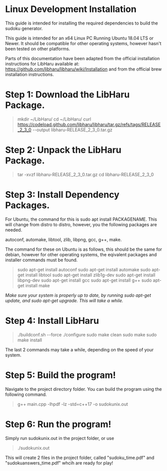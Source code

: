 # Linux Development Installation

This guide is intended for installing the required dependencies to build the sudoku generator.

This guide is intended for an x64 Linux PC Running Ubuntu 18.04 LTS or Newer. It should be compatible for other operating systems, however hasn't been tested on other platforms.

Parts of this documentation have been adapted from the official installation instructions for LibHaru available at: https://github.com/libharu/libharu/wiki/Installation and from the official brew installation instructions.

# Step 1: Download the LibHaru Package.

> mkdir ~/LibHaru/
> cd ~/LibHaru/
> curl https://codeload.github.com/libharu/libharu/tar.gz/refs/tags/RELEASE_2_3_0 --output libharu-RELEASE_2_3_0.tar.gz

# Step 2: Unpack the LibHaru Package.

> tar -xvzf libharu-RELEASE_2_3_0.tar.gz
> cd libharu-RELEASE_2_3_0

# Step 3: Install Dependency Packages.

For Ubuntu, the command for this is sudo apt install PACKAGENAME. This will change from distro to distro, however, you the following packages are needed.

autoconf, automake, libtool, zlib, libpng, gcc, g++, make.

The command for these on Ubuntu is as follows, this should be the same for debian, however for other operating systems, the eqivalent packages and installer commands must be found.

> sudo apt-get install autoconf
> sudo apt-get install automake
> sudo apt-get install libtool
> sudo apt-get install zlib1g-dev
> sudo apt-get install libpng-dev
> sudo apt-get install gcc
> sudo apt-get install g++
> sudo apt-get install make

*Make sure your system is properly up to date, by running sudo apt-get update, and sudo apt-get upgrade. This will take a while.*

# Step 4: Install LibHaru

> ./buildconf.sh --force
> ./configure
> sudo make clean
> sudo make
> sudo make install

The last 2 commands may take a while, depending on the speed of your system.

# Step 5: Build the program!

Navigate to the project directory folder. You can build the program using the following command.

> g++ main.cpp -lhpdf -lz -std=c++17 -o sudokunix.out

# Step 6: Run the program!

Simply run sudokunix.out in the project folder, or use

> ./sudokunix.out

This will create 2 files in the project folder, called "sudoku_time.pdf" and "sudokuanswers_time.pdf" whcih are ready for play!